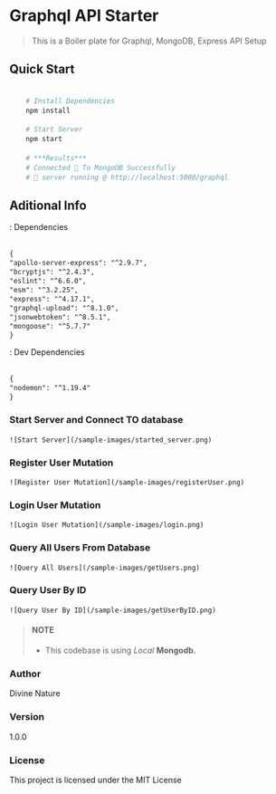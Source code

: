 # Graphql API Starter

> This is a Boiler plate for Graphql, MongoDB, Express API Setup

## Quick Start

```bash

    # Install Dependencies
    npm install

    # Start Server
    npm start

    # ***Results***
    # Connected 🚀 To MongoDB Successfully
    # 🚀 server running @ http://localhost:5000/graphql
```

## Aditional Info

: Dependencies

```

{
"apollo-server-express": "^2.9.7",
"bcryptjs": "^2.4.3",
"eslint": "^6.6.0",
"esm": "^3.2.25",
"express": "^4.17.1",
"graphql-upload": "^8.1.0",
"jsonwebtoken": "^8.5.1",
"mongoose": "^5.7.7"
}

```

: Dev Dependencies

```

{
"nodemon": "^1.19.4"
}

```

### Start Server and Connect TO database

    ![Start Server](/sample-images/started_server.png)

### Register User Mutation

    ![Register User Mutation](/sample-images/registerUser.png)

### Login User Mutation

    ![Login User Mutation](/sample-images/login.png)

### Query All Users From Database

    ![Query All Users](/sample-images/getUsers.png)

### Query User By ID

    ![Query User By ID](/sample-images/getUserByID.png)

> #### NOTE
>
> - This codebase is using _Local_ **Mongodb.**

### Author

Divine Nature

### Version

1.0.0

### License

This project is licensed under the MIT License

```

```
